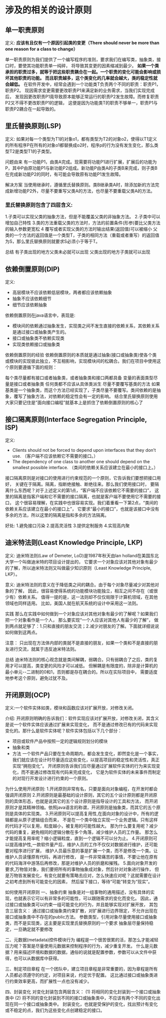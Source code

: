 # 涉及的相关的设计原则

## 单一职责原则
定义:
**应该有且仅有一个原因引起类的变更（There should never be more than one reason for a class to change）**

单一职责原则为我们提供了一个编写程序的准则，要求我们在编写类，抽象类，接口时，要使其功能职责单一纯碎，
将导致其变更的因素缩减到最少。
**如果一个类承担的职责过多，就等于把这些职责耦合在一起。一个职责的变化可能会影响或损坏其他职责的功能。
而且职责越多，这个类变化的几率就会越大，类的稳定性就会越低。**
在软件开发中，经常会遇到一个功能类T负责两个不同的职责：职责P1，职责P2。
现因需求变更需要更改职责P1来满足新的业务需求，当我们实现完成后，
发现因更改职责P1竟导致原本能够正常运行的职责P2发生故障。而修复职责P2又不得不更改职责P1的逻辑，
这便是因为功能类T的职责不够单一，职责P1与职责P2耦合在一起导致的。


## 里氏替换原则(LSP)
定义:
如果对每一个类型为T1的对象o1，都有类型为T2的对象o2，使得以T1定义的所有程序P在所有的对象o1都替换成o2时，程序p的行为没有发生变化，那么类型T2是类型T1的子类型。

问题由来
有一功能P1，由类A完成。现需要将功能P1进行扩展，扩展后的功能为P，其中P由原功能P1与新功能P2组成。新功能P由类A的子类B来完成，则子类B在完成新功能P2的同时，有可能会导致原有功能P1发生故障。

解决方案
当使用继承时，遵循里氏替换原则。类B继承类A时，除添加新的方法完成新增功能P2外，尽量不要重写父类A的方法，也尽量不要重载父类A的方法。
### 里氏替换原则包含了四层含义:
1.子类可以实现父类的抽象方法，但是不能覆盖父类的非抽象方法。
2.子类中可以增加自己特性
3.类的方法重载父类的方法时，方法的前置条件(形参)要比父类方法的输入参数更宽松
4 覆写或者实现父类的方法时输出结果(返回值)可以被缩小
父类的一个方法的返回值是一个类型T，子类的相同方法（重载或者重写）的返回值为S，那么里氏替换原则就要求S必须小于等于T。

总结
有子类出现的地方父类未必就可以出现
父类出现的地方子类就可以出现


## 依赖倒置原则(DIP)
定义:
* 高层模块不应该依赖低层模块，两者都应该依赖抽象
* 抽象不应该依赖细节
* 细节应该依赖抽象

依赖倒置原则在java语言中，表现是:
* 模块间的依赖通过抽象发生，实现类之间不发生直接的依赖关系，其依赖关系是通过接口或抽象类产生的。
* 接口或抽象类不依赖实现类
* 实现类依赖接口或抽象类

依赖倒置原则的经验
依赖倒置原则的本质就是通过抽象(接口或抽象类)使各个类或模块的实现彼此独立，不互相影响，实现模块间的松耦合。我们在项目中使用这个原则要遵循下面的规则：

每个类尽量都有接口或者抽象类，或者抽象类和接口两都具备
变量的表面类型尽量是接口或者抽象类
任何类都不应该从具体类派生
尽量不要覆写基类的方法
如果基类是一个抽象类，而这个方法已经实现了，子类尽量不要覆写。类间依赖的是抽象，覆写了抽象方法，对依赖的稳定性会有一定的影响。
结合里氏替换原则使用
大家只要记住是”面向接口编程”就基本上是抓住了依赖倒置原则的核心了


## 接口隔离原则(Interface Segregation Principle, ISP)
定义:
* Clients should not be forced to depend upon interfaces that they don’t use. 
（客户端不应该依赖它不需要的接口。）
* The dependency of one class to another one should depend on the smallest possible interface. 
（类间的依赖关系应该建立在最小的接口上。）

接口隔离原则是对接口的使用进行约束规范的一个原则，它告诉我们要想把接口用好，
关键在于隔离。隔离，指断绝接触、断绝往来。那么我们使用接口时，
要隔离什么东西呢？对于上述定义的第1点，“客户端不应该依赖它不需要的接口”，
这里的隔离是指客户端和它不需要的接口隔离，也就是客户端不要使用它不需要的接口，
这个很容易理解，在实践中也很容易实现。我们着重看一下第2点，“类间的依赖关系应该建立在最小的接口上”，
它要求“最小的接口”，也就是该接口中没有多余的方法，所以这里的隔离是指和多余的方法隔离。

好处:
1.避免接口污染
2.提高灵活性
3.提供定制服务
4.实现高内聚


## 迪米特法则(Least Knowledge Principle, LKP)
定义:
迪米特法则(Law of Demeter, LoD)是1987年秋天由lan holland在美国东北大学一个叫做迪米特的项目设计提出的，
它要求一个对象应该对其他对象有最少的了解，所以迪米特法则又叫做最少知识原则（Least Knowledge Principle, LKP）。

意义:
迪米特法则的意义在于降低类之间的耦合。由于每个对象尽量减少对其他对象的了解，
因此，很容易使得系统的功能模块功能独立，相互之间不存在（或很少有）依赖关系。
值得一提的是，这一法则却不仅仅局限于计算机领域，在其他领域也同样适用。
比如，美国人就在航天系统的设计中采用这一法则。

实践
那么在实践中如何做到一个对象应该对其他对象有最少的了解呢？如果我们把一个对象看作是一个人，
那么要实现“一个人应该对其他人有最少的了解”，
做到两点就足够了：1.只和直接的朋友交流；2.减少对朋友的了解。下面就详细说说如何做到这两点。

注意：
只出现在方法体内部的类就不是直接的朋友，如果一个类和不是直接的朋友进行交流，就属于违反迪米特法则。

总结
迪米特法则的核心观念就是类间解耦，弱耦合。只有弱耦合了之后，类的复用才可以提高，类变更的风险才可以减低。
但解耦是有限度的，除非是计算机的最小单元--二进制的0和1，否则都是存在耦合的。所以在实际项目中，
需要适度地参考这个原则，避免过犹不及。

## 开闭原则(OCP)
定义:一个软件实体如类，模块和函数应该对扩展开放，对修改关闭。

介绍:
开闭原则明确的告诉我们：软件实现应该对扩展开放，对修改关闭，其含义是说一个软件实体应该通过扩展来实现变化，
而不是通过修改已有的代码来实现变化的。那什么是软件实体呢？软件实体包括以下几个部分：
* 项目或软件产品中按照一定的逻辑规则划分的模块
* 抽象和类
* 方法
一个软件产品只要在生命周期内，都会发生变化，即然变化是一个事实，
我们就应该在设计时尽量适应这些变化，以提高项目的稳定性和灵活性，真正实现“拥抱变化”。
开闭原则告诉我们应尽量通过扩展软件实体的行为来实现变化，而不是通过修改现有代码来完成变化，
它是为软件实体的未来事件而制定的对现行开发设计进行约束的一个原则。

为什么使用开闭原则:
1.开闭原则非常有名，只要是面向对象编程，在开发时都会强调开闭原则
2.开闭原则是最基础的设计原则，其它的五个设计原则都是开闭原则的具体形态，也就是说其它的五个设计原则是指导设计的工具和方法，
而开闭原则才是其精神领袖。依照java语言的称谓，开闭原则是抽象类，而其它的五个原则是具体的实现类。
3.开闭原则可以提高复用性,在面向对象的设计中，所有的逻辑都是从原子逻辑组合而来，
不是在一个类中独立实现一个业务逻辑。只有这样的代码才可以复用，粒度越小，被复用的可能性越大。
那为什么要复用呢？减少代码的重复，避免相同的逻辑分散在多个角落，减少维护人员的工作量。
那怎么才能提高复用率呢？缩小逻辑粒度，直到一个逻辑不可以分为止。
4.开闭原则可以提高维护性,一款软件量产后，维护人员的工作不仅仅对数据进行维护，还可能要对程序进行扩展，
维护人员最乐意的事是扩展一个类，而不是修改一个类。让维护人员读懂原有代码，再进行修改，
是一件非常痛苦的事情，不要让他在原有的代码海洋中游荡后再修改，那是对维护人员的折磨和摧残。
5.面向对象开发的要求,万物皆对象，我们要把所有的事物抽象成对象，然后针对对象进行操作，
但是万物皆发展变化，有变化就要有策略去应对，怎么快速应对呢？这就需要在设计之初考虑到所有可能变化的因素，
然后留下接口，等待“可能”转变为“现实”。

如何使用开闭原则
一、抽象约束
抽象是对一组事物的通用描述，没有具体的实现，也就表示它可以有非常多的可能性，可以跟随需求的变化而变化。
因此，通过接口或抽象类可以约束一组可能变化的行为，并且能够实现对扩展开放，
其包含三层含义：
通过接口或抽象类约束扩散，对扩展进行边界限定，不允许出现在接口或抽象类中不存在的public方法。
参数类型，引用对象尽量使用接口或抽象类，而不是实现类，这主要是实现里氏替换原则的一个要求
抽象层尽量保持稳定，一旦确定就不要修改

二、元数据(metadata)控件模块行为
编程是一个很苦很累的活，那怎么才能减轻压力呢？答案是尽量使用元数据来控制程序的行为，减少重复开发。
什么是元数据？用来描述环境和数据的数据，通俗的说就是配置参数，参数可以从文件中获得，也可以从数据库中获得。

三、制定项目章程
在一个团队中，建立项目章程是非常重要的，因为章程是所有人员都必须遵守的约定，对项目来说，约定优于配置。
这比通过接口或抽象类进行约束效率更高，而扩展性一点也没有减少。

四、封装变化
对变化封装包含两层含义：
(1) 将相同的变化封装到一个接口或抽象类中
(2) 将不同的变化封装到不同的接口或抽象类中，不应该有两个不同的变化出现在同一个接口或抽象类中。
封装变化，也就是受保护的变化，找出预计有变化或不稳定的点，我们为这些变化点创建稳定的接口。
